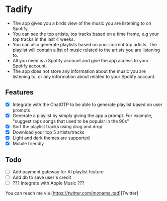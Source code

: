 # Tadify

- The app gives you a birds view of the music you are listening to on Spotify.
- You can see the top artists, top tracks based on a time frame, e.g your top tracks in the last 4 weeks.
- You can also generate playlists based on your current top artists. The playlist will contain a list of music related to the artists you are listening to.
- All you need is a Spotify account and give the app access to your Spotify account.
- The app does not store any information about the music you are listening to, or any information about related to your Spotify account.

## Features

- [x] Integrate with the ChatGTP to be able to generate playlist based on user prompts
- [x] Generate a playlist by simply giving the app a prompt. For example, "suggest raps songs that used to be popular in the 90s"
- [x] Sort the playlist tracks using drag and drop
- [x] Download your top 5 artists/tracks
- [x] Light and dark themes are supported
- [x] Mobile friendly

## Todo

- [ ] Add payment gateway for AI playlist feature
- [ ] Add db to save user's credit
- [ ] ??? Integrate with Apple Music ???

You can reach me via (https://twitter.com/monama_tad)[Twitter]
